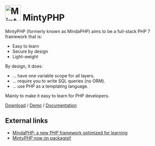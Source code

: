 <h1><img alt="MintyPHP" height="50" src="web/img/minty_square.png"> MintyPHP</h1>

MintyPHP (formerly known as MindaPHP) aims to be a full-stack PHP 7 framework that is:

  - Easy to learn
  - Secure by design
  - Light-weight

By design, it does:

  - … have one variable scope for all layers.
  - … require you to write SQL queries (no ORM).
  - … use PHP as a templating language.

Mainly to make it easy to learn for PHP developers.

[Download](https://mintyphp.github.io/installation/) / 
[Demo](http://maurits.server.nlware.com/) / 
[Documentation](https://mintyphp.github.io/docs/)

## External links

- [MindaPHP: a new PHP framework optimized for learning](https://www.leaseweb.com/labs/2013/10/mindaphp-new-php-framework-optimized-learning/)
- [MintyPHP now on packagist!](https://tqdev.com/2018-mindaphp-now-on-packagist)
